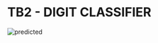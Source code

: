 # TB2 - DIGIT CLASSIFIER

![predicted](https://user-images.githubusercontent.com/48858334/122480281-2c47a600-cf92-11eb-9aec-df23c379c01a.png)
